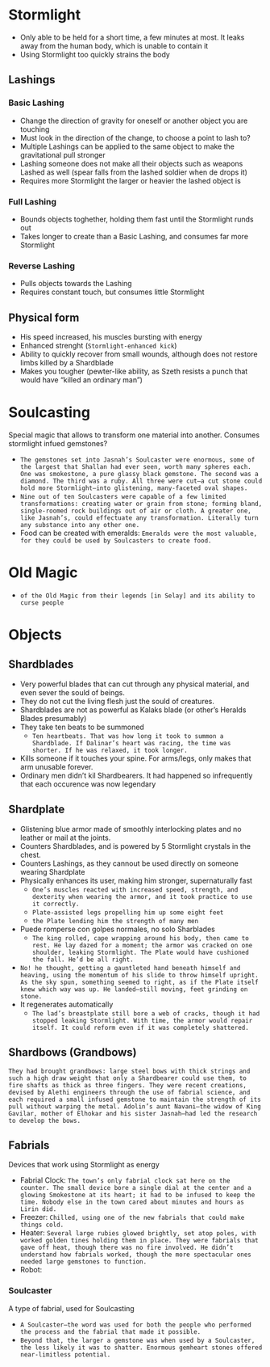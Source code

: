 # Stormlight
- Only able to be held for a short time, a few minutes at most. It leaks away from the human body, which is unable to contain it
- Using Stormlight too quickly strains the body

## Lashings
### Basic Lashing
- Change the direction of gravity for oneself or another object you are touching
- Must look in the direction of the change, to choose a point to lash to?
- Multiple Lashings can be applied to the same object to make the gravitational pull stronger
- Lashing someone does not make all their objects such as weapons Lashed as well (spear falls from the lashed soldier when de drops it)
- Requires more Stormlight the larger or heavier the lashed object is

### Full Lashing
- Bounds objects toghether, holding them fast until the Stormlight runds out
- Takes longer to create than a Basic Lashing, and consumes far more Stormlight

### Reverse Lashing
- Pulls objects towards the Lashing
- Requires constant touch, but consumes little Stormlight

## Physical form
- His speed increased, his muscles bursting with energy
- Enhanced strenght (`Stormlight-enhanced kick`)
- Ability to quickly recover from small wounds, although does not restore limbs killed by a Shardblade
- Makes you tougher (pewter-like ability, as Szeth resists a punch that would have “killed an ordinary man”)

# Soulcasting
Special magic that allows to transform one material into another. Consumes stormlight infued gemstones?

- `The gemstones set into Jasnah’s Soulcaster were enormous, some of the largest that Shallan had ever seen, worth many spheres each. One was smokestone, a pure glassy black gemstone. The second was a diamond. The third was a ruby. All three were cut—a cut stone could hold more Stormlight—into glistening, many-faceted oval shapes.`
- `Nine out of ten Soulcasters were capable of a few limited transformations: creating water or grain from stone; forming bland, single-roomed rock buildings out of air or cloth. A greater one, like Jasnah’s, could effectuate any transformation. Literally turn any substance into any other one.`
- Food can be created with emeralds: `Emeralds were the most valuable, for they could be used by Soulcasters to create food.`

# Old Magic
- `of the Old Magic from their legends [in Selay] and its ability to curse people`

# Objects

## Shardblades 
- Very powerful blades that can cut through any physical material, and even sever the sould of beings.
- They do not cut the living flesh just the sould of creatures. 
- Shardblades are not as powerful as Kalaks blade (or other’s Heralds Blades presumably)
- They take ten beats to be summoned
	- `Ten heartbeats. That was how long it took to summon a Shardblade. If Dalinar’s heart was racing, the time was shorter. If he was relaxed, it took longer.`
- Kills someone if it touches your spine. For arms/legs, only makes that arm unusable forever.
- Ordinary men didn’t kil Shardbearers. It had happened so infrequently that each occurence was now legendary

## Shardplate
- Glistening blue armor made of smoothly interlocking plates and no leather or mail at the joints. 
- Counters Shardblades, and is powered by 5 Stormlight crystals in the chest.
- Counters Lashings, as they cannout be used directly on someone wearing Shardplate
- Physically enhances its user, making him stronger, supernaturally fast
	- `One’s muscles reacted with increased speed, strength, and dexterity when wearing the armor, and it took practice to use it correctly.`
	- `Plate-assisted legs propelling him up some eight feet`
	- `the Plate lending him the strength of many men`
- Puede romperse con golpes normales, no solo Sharblades
	- `The king rolled, cape wrapping around his body, then came to rest. He lay dazed for a moment; the armor was cracked on one shoulder, leaking Stormlight. The Plate would have cushioned the fall. He’d be all right.`
- `No! he thought, getting a gauntleted hand beneath himself and heaving, using the momentum of his slide to throw himself upright. As the sky spun, something seemed to right, as if the Plate itself knew which way was up. He landed—still moving, feet grinding on stone.`
- It regenerates automatically
	- `The lad’s breastplate still bore a web of cracks, though it had stopped leaking Stormlight. With time, the armor would repair itself. It could reform even if it was completely shattered.`

## Shardbows (Grandbows)
`They had brought grandbows: large steel bows with thick strings and such a high draw weight that only a Shardbearer could use them, to fire shafts as thick as three fingers. They were recent creations, devised by Alethi engineers through the use of fabrial science, and each required a small infused gemstone to maintain the strength of its pull without warping the metal. Adolin’s aunt Navani—the widow of King Gavilar, mother of Elhokar and his sister Jasnah—had led the research to develop the bows.`

## Fabrials
Devices that work using Stormlight as energy
- Fabrial Clock: `The town’s only fabrial clock sat here on the counter. The small device bore a single dial at the center and a glowing Smokestone at its heart; it had to be infused to keep the time. Nobody else in the town cared about minutes and hours as Lirin did.`
- Freezer: `Chilled, using one of the new fabrials that could make things cold.`
- Heater: `Several large rubies glowed brightly, set atop poles, with worked golden tines holding them in place. They were fabrials that gave off heat, though there was no fire involved. He didn’t understand how fabrials worked, though the more spectacular ones needed large gemstones to function.`
- Robot: 

### Soulcaster
A type of fabrial, used for Soulcasting
- `A Soulcaster—the word was used for both the people who performed the process and the fabrial that made it possible.`
- `Beyond that, the larger a gemstone was when used by a Soulcaster, the less likely it was to shatter. Enormous gemheart stones offered near-limitless potential.`